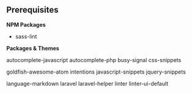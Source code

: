 ## Prerequisites

__NPM Packages__

- sass-lint

__Packages & Themes__

<!-- atom-beautify -->
<!-- atom-change-case-menu -->
<!-- change-case -->
autocomplete-javascript
autocomplete-php
busy-signal
css-snippets
<!-- duplicate-removal -->
<!-- emmet -->
<!-- es6-javascript -->
<!-- flex-tool-bar -->
<!-- git-plus -->
goldfish-awesome-atom
intentions
javascript-snippets
jquery-snippets
<!-- language-blade -->
<!-- language-dotenv -->
<!-- language-gitignore -->
<!-- language-htaccess -->
<!-- language-ini -->
language-markdown
laravel
laravel-helper
linter
linter-ui-default
<!-- project-manager -->
<!-- remote-sync -->
<!-- repl-console -->
<!-- sass-autocompile -->
<!-- simple-align -->
<!-- sort-lines -->
<!-- tool-bar -->
<!-- language-babel -->